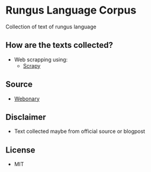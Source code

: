 # Rungus Language Corpus

Collection of text of rungus language

## How are the texts collected?
- Web scrapping using:
  - [Scrapy](https://scrapy.org/)

## Source
- [Webonary](https://rungus.webonary.org/browse/browse-english-vernacular/?lang=MS)

## Disclaimer
- Text collected maybe from official source or blogpost

## License
- MIT

